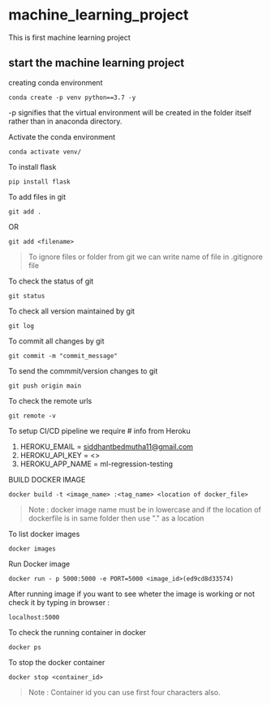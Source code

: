 # machine_learning_project
This is first machine learning project

## start the machine learning project

creating conda environment

```
conda create -p venv python==3.7 -y

```
-p signifies that the virtual environment will be created in the folder itself rather than in anaconda directory.


Activate the conda environment

```
conda activate venv/
```

To install flask
```
pip install flask
```

To add files in git 
```
git add .
```
OR
```
git add <filename>
```

 > To ignore files or folder from git we can write name of file in .gitignore  file


To check the status of git
```
git status 
```

To check all version maintained by git 
```
git log
```

To commit all changes by git 
```
git commit -m "commit_message"
```

To send the commmit/version changes to git
```
git push origin main 
```
To check the remote urls 
```
git remote -v
```


To setup CI/CD pipeline we require # info from Heroku 

1. HEROKU_EMAIL = siddhantbedmutha11@gmail.com
2. HEROKU_API_KEY = <>
3. HEROKU_APP_NAME = ml-regression-testing


BUILD DOCKER IMAGE 

```
docker build -t <image_name> :<tag_name> <location of docker_file>
```
> Note : docker image name must be in lowercase and if the location of dockerfile is in same folder then use "." as a location 


To list docker images
```
docker images
```

Run Docker image 
```
docker run - p 5000:5000 -e PORT=5000 <image_id>(ed9cd8d33574)
```

After running image if you want to see wheter the image is working or not check it by typing in browser :
```
localhost:5000
```
To check the running container in docker
```
docker ps 
```

To stop the docker container 
```
docker stop <container_id>
```

> Note : Container id you can use first four characters also.
